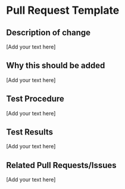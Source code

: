 # Pull Request Template

## Description of change

[Add your text here]

## Why this should be added

[Add your text here]

## Test Procedure

[Add your text here]

## Test Results

[Add your text here]

## Related Pull Requests/Issues

[Add your text here]
